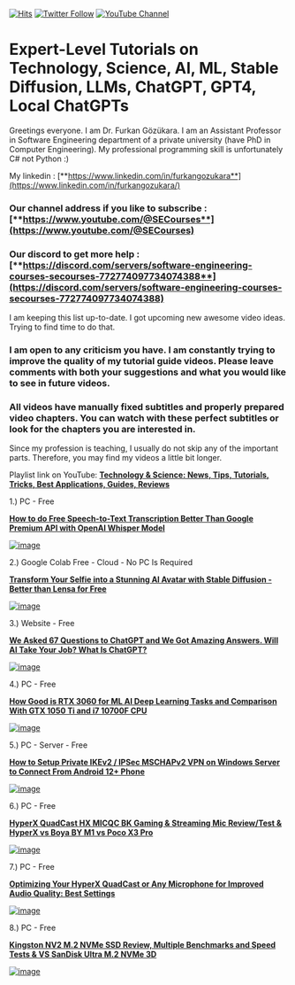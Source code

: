 [![Hits](https://hits.seeyoufarm.com/api/count/incr/badge.svg?url=https%3A%2F%2Fgithub.com%2FFurkanGozukara%2FStable-Diffusion%2Fblob%2Fmain%2FTechnology-Science-AI-ML-ChatGPTs-Tutorials-Guides-Tips-News.md&count_bg=%2379C83D&title_bg=%239E0F0F&icon=apachespark.svg&icon_color=%23E7E7E7&title=views&edge_flat=false)](https://hits.seeyoufarm.com) [![Twitter Follow](https://img.shields.io/twitter/follow/GozukaraFurkan?label=Follow&style=social)](https://twitter.com/GozukaraFurkan) [![YouTube Channel](https://img.shields.io/badge/YouTube-Channel-red?style=for-the-badge&logo=youtube)](https://www.youtube.com/SECourses)

# Expert-Level Tutorials on Technology, Science, AI, ML, Stable Diffusion, LLMs, ChatGPT, GPT4, Local ChatGPTs

Greetings everyone. I am Dr. Furkan Gözükara. I am an Assistant Professor in Software Engineering department  of a private university (have PhD in Computer Engineering). My professional programming skill is unfortunately C# not Python :) 

My linkedin : [**https://www.linkedin.com/in/furkangozukara**](https://www.linkedin.com/in/furkangozukara/)

### Our channel address if you like to subscribe : [**https://www.youtube.com/@SECourses**](https://www.youtube.com/@SECourses)

### Our discord to get more help : [**https://discord.com/servers/software-engineering-courses-secourses-772774097734074388**](https://discord.com/servers/software-engineering-courses-secourses-772774097734074388)

I am keeping this list up-to-date. I got upcoming new awesome video ideas. Trying to find time to do that.

### I am open to any criticism you have. I am constantly trying to improve the quality of my tutorial guide videos. Please leave comments with both your suggestions and what you would like to see in future videos.

### All videos have manually fixed subtitles and properly prepared video chapters. You can watch with these perfect subtitles or look for the chapters you are interested in.

Since my profession is teaching, I usually do not skip any of the important parts. Therefore, you may find my videos a little bit longer.

Playlist link on YouTube: [**Technology & Science: News, Tips, Tutorials, Tricks, Best Applications, Guides, Reviews**](https://www.youtube.com/playlist?list=PL_pbwdIyffsnkay6X91BWb9rrfLATUMr3)

1.) PC - Free

[**How to do Free Speech-to-Text Transcription Better Than Google Premium API with OpenAI Whisper Model**](https://youtu.be/msj3wuYf3d8)

[![image](https://user-images.githubusercontent.com/19240467/236621375-80ffc6b7-13a9-421a-85eb-7a5f559bb60d.png)](https://youtu.be/msj3wuYf3d8)

2.) Google Colab Free - Cloud - No PC Is Required

[**Transform Your Selfie into a Stunning AI Avatar with Stable Diffusion - Better than Lensa for Free**](https://www.youtube.com/watch?v=mnCY8uM7E50)

[![image](https://user-images.githubusercontent.com/19240467/218344900-286cded5-0171-4b9e-9354-7adf4bada612.png)](https://www.youtube.com/watch?v=mnCY8uM7E50)

3.) Website - Free

[**We Asked 67 Questions to ChatGPT and We Got Amazing Answers. Will AI Take Your Job? What Is ChatGPT?**](https://youtu.be/p3DeigotUZ4)

[![image](https://user-images.githubusercontent.com/19240467/236621539-ff23e169-e23d-44e5-8827-efda0934068a.png)](https://youtu.be/p3DeigotUZ4)

4.) PC - Free

[**How Good is RTX 3060 for ML AI Deep Learning Tasks and Comparison With GTX 1050 Ti and i7 10700F CPU**](https://youtu.be/q8Q8CCDdSKo)

[![image](https://user-images.githubusercontent.com/19240467/236621600-b0cc8440-1262-4810-a667-dbafcc50f12a.png)](https://youtu.be/q8Q8CCDdSKo)

5.) PC - Server - Free

[**How to Setup Private IKEv2 / IPSec MSCHAPv2 VPN on Windows Server to Connect From Android 12+ Phone**](https://youtu.be/5jzmXwZgx5U)

[![image](https://user-images.githubusercontent.com/19240467/236650231-223fe89d-264f-4f75-a91a-4abef4f76330.png)](https://youtu.be/5jzmXwZgx5U)

6.) PC - Free

[**HyperX QuadCast HX MICQC BK Gaming & Streaming Mic Review/Test & HyperX vs Boya BY M1 vs Poco X3 Pro**](https://youtu.be/W2-SeLW_Mko)

[![image](https://user-images.githubusercontent.com/19240467/236650550-9aeafc9a-d5e1-4f9c-ae28-3ab2c3f7ef9c.png)](https://youtu.be/W2-SeLW_Mko)

7.) PC - Free

[**Optimizing Your HyperX QuadCast or Any Microphone for Improved Audio Quality: Best Settings**](https://youtu.be/kmI5amfgydA)

[![image](https://user-images.githubusercontent.com/19240467/236650611-bb25d08e-01c8-44ef-9f0c-704f86ec7fdf.png)](https://youtu.be/kmI5amfgydA)

8.) PC - Free

[**Kingston NV2 M.2 NVMe SSD Review, Multiple Benchmarks and Speed Tests & VS SanDisk Ultra M.2 NVMe 3D**](https://youtu.be/NwkC-wgcZ5M)

[![image](https://user-images.githubusercontent.com/19240467/236650771-10f01dcd-1cab-4866-9fc8-fcf77bfb2d3d.png)](https://youtu.be/NwkC-wgcZ5M)
